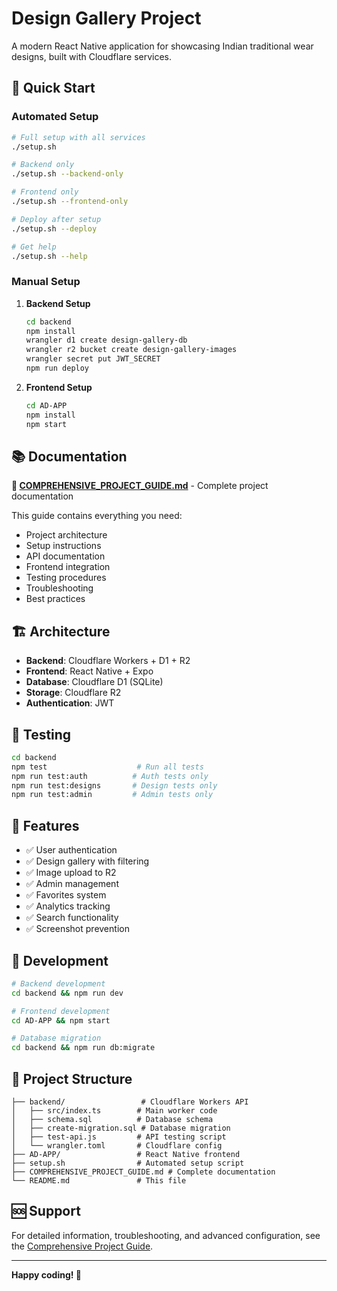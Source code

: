 # Design Gallery Project

A modern React Native application for showcasing Indian traditional wear designs, built with Cloudflare services.

## 🚀 Quick Start

### Automated Setup
```bash
# Full setup with all services
./setup.sh

# Backend only
./setup.sh --backend-only

# Frontend only  
./setup.sh --frontend-only

# Deploy after setup
./setup.sh --deploy

# Get help
./setup.sh --help
```

### Manual Setup

1. **Backend Setup**
   ```bash
   cd backend
   npm install
   wrangler d1 create design-gallery-db
   wrangler r2 bucket create design-gallery-images
   wrangler secret put JWT_SECRET
   npm run deploy
   ```

2. **Frontend Setup**
   ```bash
   cd AD-APP
   npm install
   npm start
   ```

## 📚 Documentation

**📖 [COMPREHENSIVE_PROJECT_GUIDE.md](./COMPREHENSIVE_PROJECT_GUIDE.md)** - Complete project documentation

This guide contains everything you need:
- Project architecture
- Setup instructions
- API documentation
- Frontend integration
- Testing procedures
- Troubleshooting
- Best practices

## 🏗️ Architecture

- **Backend**: Cloudflare Workers + D1 + R2
- **Frontend**: React Native + Expo
- **Database**: Cloudflare D1 (SQLite)
- **Storage**: Cloudflare R2
- **Authentication**: JWT

## 🧪 Testing

```bash
cd backend
npm test                    # Run all tests
npm run test:auth          # Auth tests only
npm run test:designs       # Design tests only
npm run test:admin         # Admin tests only
```

## 📱 Features

- ✅ User authentication
- ✅ Design gallery with filtering
- ✅ Image upload to R2
- ✅ Admin management
- ✅ Favorites system
- ✅ Analytics tracking
- ✅ Search functionality
- ✅ Screenshot prevention

## 🔧 Development

```bash
# Backend development
cd backend && npm run dev

# Frontend development  
cd AD-APP && npm start

# Database migration
cd backend && npm run db:migrate
```

## 📂 Project Structure

```
├── backend/                 # Cloudflare Workers API
│   ├── src/index.ts        # Main worker code
│   ├── schema.sql          # Database schema
│   ├── create-migration.sql # Database migration
│   ├── test-api.js         # API testing script
│   └── wrangler.toml       # Cloudflare config
├── AD-APP/                 # React Native frontend
├── setup.sh                # Automated setup script
├── COMPREHENSIVE_PROJECT_GUIDE.md # Complete documentation
└── README.md               # This file
```

## 🆘 Support

For detailed information, troubleshooting, and advanced configuration, see the [Comprehensive Project Guide](./COMPREHENSIVE_PROJECT_GUIDE.md).

---

**Happy coding! 🎨** 